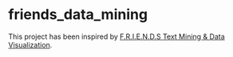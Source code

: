 # friends_data_mining

This project has been inspired by [F.R.I.E.N.D.S Text Mining & Data Visualization](https://www.kaggle.com/code/ekrembayar/f-r-i-e-n-d-s-text-mining-data-visualization/input).
